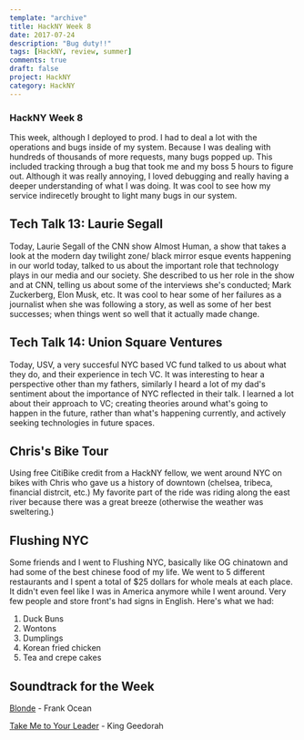 ```yaml
---
template: "archive"
title: HackNY Week 8
date: 2017-07-24
description: "Bug duty!!"
tags: [HackNY, review, summer]
comments: true
draft: false
project: HackNY
category: HackNY
---
```


### HackNY Week 8

This week, although I deployed to prod. I had to deal a lot with the operations and bugs inside of my system. Because I was dealing with hundreds of thousands of more requests, many bugs popped up. This included tracking through a bug that took me and my boss 5 hours to figure out. Although it was really annoying, I loved debugging and really having a deeper understanding of what I was doing. It was cool to see how my service indirecetly brought to light many bugs in our system.


## Tech Talk 13: Laurie Segall

Today, Laurie Segall of the CNN show Almost Human, a show that takes a look at the modern day twilight zone/ black mirror esque events happening in our world today, talked to us about the important role that technology plays in our media and our society. She described to us her role in the show and at CNN, telling us about some of the interviews she's conducted; Mark Zuckerberg, Elon Musk, etc. It was cool to hear some of her failures as a journalist when she was following a story, as well as some of her best successes; when things went so well that it actually made change. 

## Tech Talk 14: Union Square Ventures

Today, USV, a very succesful NYC based VC fund talked to us about what they do, and their experience in tech VC. It was interesting to hear a perspective other than my fathers, similarly I heard a lot of my dad's sentiment about the importance of NYC reflected in their talk. I learned a lot about their approach to VC; creating theories around what's going to happen in the future, rather than what's happening currently, and actively seeking technologies in future spaces. 

## Chris's Bike Tour

Using free CitiBike credit from a HackNY fellow, we went around NYC on bikes with Chris who gave us a history of downtown (chelsea, tribeca, financial distrcit, etc.) My favorite part of the ride was riding along the east river because there was a great breeze (otherwise the weather was sweltering.)

## Flushing NYC

Some friends and I went to Flushing NYC, basically like OG chinatown and had some of the best chinese food of my life. We went to 5 different restaurants and I spent a total of $25 dollars for whole meals at each place. It didn't even feel like I was in America anymore while I went around. Very few people and store front's had signs in English. Here's what we had:

1. Duck Buns
2. Wontons
3. Dumplings
4. Korean fried chicken
5. Tea and crepe cakes

## Soundtrack for the Week

[Blonde](https://www.youtube.com/watch?v=-tT32VTll5M) - Frank Ocean

[Take Me to Your Leader](https://www.youtube.com/watch?v=leDzWauY5Tw) - King Geedorah
